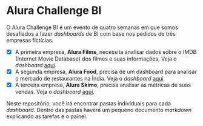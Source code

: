 # Alura Challenge BI

O Alura Challenge BI é um evento de quatro semanas em que somos desafiados a fazer _dashboards_ de BI com base nos pedidos de três empresas fictícias.

- [x] A primeira empresa, **Alura Films**, necessita analisar dados sobre o IMDB (Internet Movie Database) dos filmes e suas informações. Veja o _dashboard_ [aqui](https://bit.ly/3HnLPxt).
- [x] A segunda empresa, **Alura Food**, precisa de um dashboard para analisar o mercado de restaurantes na Índia. Veja o _dashboard_ [aqui](https://bit.ly/3tawI5h)
- [x] A terceira empresa, **Alura Skimo**, precisa analisar as métricas de suas vendas. Veja o _dashboard_ [aqui](https://bit.ly/3pNOxq4).

Neste repositório, você irá encontrar pastas individuais para cada _dashboard_. Dentro das pastas haverá um pequeno documento _markdown_ explicando as tarefas e o painel.

